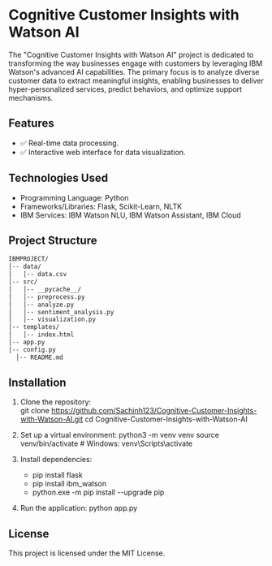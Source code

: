 # Cognitive Customer Insights with Watson AI
The "Cognitive Customer Insights with Watson AI" project is dedicated to transforming 
the way businesses engage with customers by leveraging IBM Watson's advanced AI 
capabilities. The primary focus is to analyze diverse customer data to extract meaningful 
insights, enabling businesses to deliver hyper-personalized services, predict behaviors, 
and optimize support mechanisms.

## Features
- ✅ Real-time data processing.
- ✅ Interactive web interface for data visualization. 

## Technologies Used    
- Programming Language: Python
- Frameworks/Libraries: Flask, Scikit-Learn, NLTK   
- IBM Services: IBM Watson NLU, IBM Watson Assistant, IBM Cloud 

## Project Structure
``` bash
IBMPROJECT/
│-- data/
│   │-- data.csv
│-- src/
│   │-- __pycache__/
│   │-- preprocess.py
│   │-- analyze.py
│   │-- sentiment_analysis.py
│   │-- visualization.py
│-- templates/
│   │-- index.html
│-- app.py
│-- config.py
  │-- README.md
```

## Installation
1. Clone the repository:    
   git clone https://github.com/Sachinh123/Cognitive-Customer-Insights-with-Watson-AI.git
   cd Cognitive-Customer-Insights-with-Watson-AI

2. Set up a virtual environment:
   python3 -m venv venv
   source venv/bin/activate  # Windows: venv\Scripts\activate 

3. Install dependencies:
   - pip install flask   
   - pip install ibm_watson
   - python.exe -m pip install --upgrade pip 

4. Run the application:
   python app.py

## License

This project is licensed under the MIT License. 



